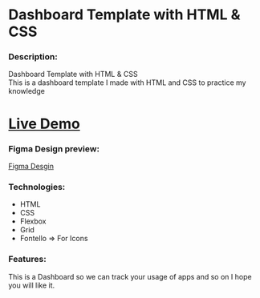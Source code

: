 # Dashboard Template with HTML & CSS

### Description:
Dashboard Template with HTML & CSS <br />
This is a dashboard template I made with HTML and CSS to practice my knowledge<br />

# [Live Demo](https://hassan-ghorab.github.io/Dashboard/)

### Figma Design preview:
[Figma Desgin](https://www.figma.com/community/file/1151117358961231130)

### Technologies:
- HTML
- CSS
- Flexbox
- Grid
- Fontello => For Icons

### Features:
This is a Dashboard so we can track your usage of apps and so on I hope you will like it.
